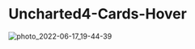# Uncharted4-Cards-Hover
 
![photo_2022-06-17_19-44-39](https://user-images.githubusercontent.com/56477695/174341430-801be294-fc9d-426b-b893-87f819e685be.jpg)

